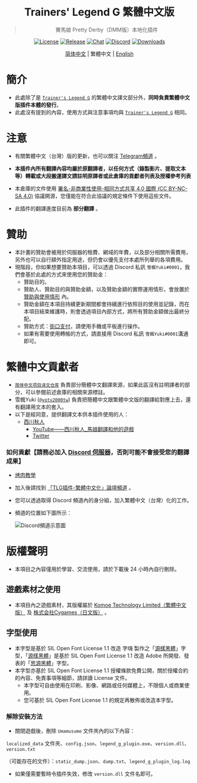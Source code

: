 <div align="center">

# Trainers' Legend G 繁體中文版
> 賽馬娘 Pretty Derby（DMM版）本地化插件

[![License](https://mirrors.creativecommons.org/presskit/buttons/88x31/svg/by-nc-sa.svg)](https://creativecommons.org/licenses/by-nc-sa/4.0/deed.zh)
[![Release](https://img.shields.io/github/v/release/yotv2000tw/Trainers-Legend-G-TRANS-zh-tw?color=blue&logoColor=white&label=Release&logo=DocuSign)](https://github.com/yotv2000tw/Trainers-Legend-G-TRANS-zh-tw/releases/latest)
[![Chat](https://img.shields.io/badge/Join-QQ%E9%A2%91%E9%81%93-blue?logo=tencent-qq&logoColor=white)](https://qun.qq.com/qqweb/qunpro/share?_wv=3&_wwv=128&inviteCode=1olqdK&from=246610&biz=ka)
[![Discord](https://img.shields.io/discord/811185992198389800?color=blue&label=Discord&logo=Discord&logoColor=white)](https://discord.com/invite/umaconnect)
[![Downloads](https://img.shields.io/github/downloads/yotv2000tw/Trainers-Legend-G-TRANS-zh-tw/total?label=Downloads&logo=Github&color=blue&logoColor=white)](https://github.com/yotv2000tw/Trainers-Legend-G-TRANS-zh-tw/releases/latest)

[简体中文](https://github.com/MinamiChiwa/Trainers-Legend-G) | 繁體中文 | [English](https://github.com/MinamiChiwa/Trainers-Legend-G/blob/main/readme_EN.md)

</div>

# 簡介
- 此處除了是 [`Trainer's Legend G`](https://github.com/MinamiChiwa/Trainers-Legend-G) 的繁體中文譯文部分外，**同時負責繁體中文版插件本體的發行**。
- 此處沒有提到的內容，使用方式與注意事項均與 [`Trainer's Legend G`](https://github.com/MinamiChiwa/Trainers-Legend-G) 相同。

# 注意
- 有關繁體中文（台灣）版的更新，也可以關注 [Telegram頻道](https://t.me/TLG_zh_tw/) 。
- **本插件內所有翻譯內容均屬於原翻譯者，以任何方式（錄製影片、提取文本等）轉載或大段搬運譯文請註明原譯者或此倉庫的貢獻者列表及授權參考列表**
- 本倉庫的文件使用 [署名-非商業性使用-相同方式共享 4.0 國際 (CC BY-NC-SA 4.0)](https://creativecommons.org/licenses/by-nc-sa/4.0/deed.zh_TW) 協議開源，您僅能在符合此協議的規定條件下使用這些文件。

- 此插件的翻譯進度目前為 **部分翻譯** 。

# 贊助

- 本計畫的贊助會被用於伺服器的租費、網域的年費，以及部分相關所需費用，另外也可以自行額外指定用途，但仍會以優先支付本處所列舉的各項費用。
- 現階段，你如果想要贊助本項目，可以透過 Discord 私訊 `雪楓Yuki#0001`，我們會基於此處的方式來使用您的贊助金：
    - 贊助目的。
    - 贊助人、贊助目的與贊助金額，以及贊助金額的實際運用情形，會放置於 [贊助與使用情形](sponsor.md) 內。
    - 贊助金額在本項目持續更新期間都會持續進行依照目的使用並記錄，而在本項目結束維護時，則會透過項目內部方式，將所有贊助金額做出最終分配。
    - 贊助方式：[街口支付](https://www.jkopay.com/transfer?j=Transfer:901103300)，請使用手機或平板進行操作。
    - 如果有需要使用轉帳的方式，請直接用 Discord 私訊 `雪楓Yuki#0001`溝通即可。

# 繁體中文貢獻者
- [`简体中文项目译文仓库`](https://github.com/MinamiChiwa/Trainers-Legend-G-TRANS) 負責部分簡體中文翻譯來源，如果此區沒有註明譯者的部分，可以參閱前述倉庫的相關來源標註。
- 雪楓Yuki ([`@yotv2000tw`](https://github.com/yotv2000tw)) 負責把簡體中文跟繁體中文版的翻譯給對應上去，還有翻譯用文本的套入。
- 以下是經同意，提供翻譯文本供本插件使用的人：
    - [西川秋人](translator/nishikawa.md)
        - [YouTube——西川秋人_馬娘翻譯和他的遊戲](https://www.youtube.com/channel/UCsYPsraGEa8ZaQ_P-WP7KeQ)
        - [Twitter](https://twitter.com/project90418512)

### 如何貢獻【請務必加入 [Discord 伺服器](https://discord.com/invite/umaconnect)，否則可能不會接受您的翻譯成果】

- [烤肉教學](https://docs.qq.com/doc/DYk1Ia3h4UHRocGVJ)
- 加入後請找到 [「TLG插件-繁體中文化」論壇頻道](https://discord.com/channels/811185992198389800/1030943310799454269) 。
- 您可以透過取得 Discord 頻道內的身分組，加入繁體中文（台灣）化的工作。
- 頻道的位置如下圖所示：

    ![Discord頻道示意圖](https://i.imgur.com/1gCVntG.png)

# 版權聲明

- 本項目之內容僅用於學習、交流使用，請於下載後 24 小時內自行刪除。

## 遊戲素材之使用

- 本項目內之遊戲素材，其版權屬於 [Komoe Technology Limited（繁體中文版）](https://www.komoejoy-sea.com/) 及 [株式会社Cygames（日文版）](https://www.cygames.co.jp/) 。

## 字型使用

- 本字型是基於 SIL Open Font License 1.1 改造 字嗨 製作之「[源樣黑體](https://github.com/ButTaiwan/genyog-font/)」字型，「[源樣黑體](https://github.com/ButTaiwan/genyog-font/)」是基於 SIL Open Font License 1.1 改造 Adobe 所開發、發表的「[思源黑體](https://github.com/adobe-fonts/source-han-sans/)」字型。
- 本字型亦基於 SIL Open Font License 1.1 授權條款免費公開，關於授權合約的內容、免責事項等細節，請詳讀 License 文件。
    - 本字型可自由使用在印刷、影像、網路或任何媒體上，不限個人或商業使用。
    - 您可基於 SIL Open Font License 1.1 的規定再散佈或改造本字型。

### 解除安裝方法

- 關閉遊戲後，刪除 `Umamusume` 文件夾內的以下內容：


 `localized_data` 文件夾、`config.json`、`legend_g_plugin.exe`、`version.dll`、`version.txt`

（可能存在的文件）：`static_dump.json`、`dump.txt`、`legend_g_plugin_log.log`

- 如果僅需要暫時令插件失效，修改 `version.dll` 文件名即可。